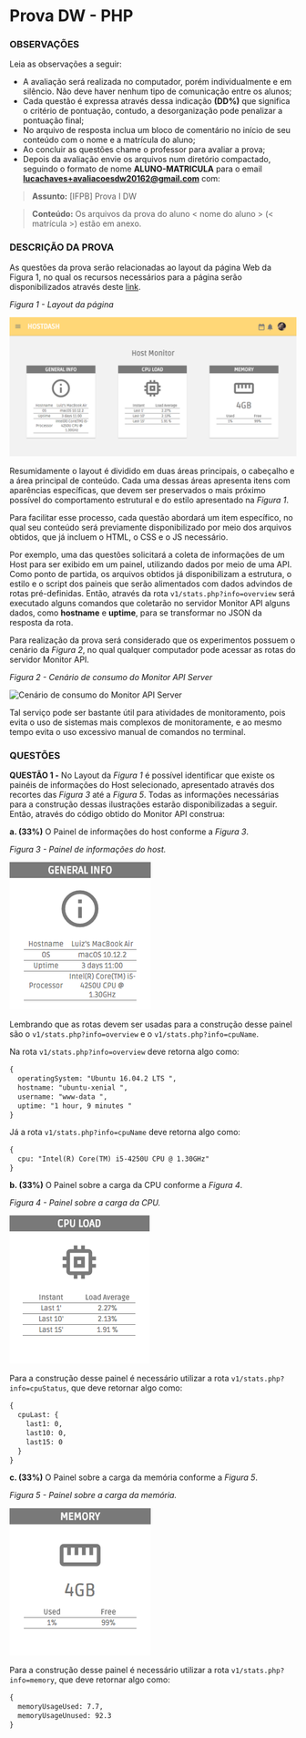 # Prova DW - PHP

### OBSERVAÇÕES

Leia as observações a seguir:

* A avaliação será realizada no computador, porém individualmente e em silêncio. Não deve haver nenhum tipo de comunicação entre os alunos;
* Cada questão é expressa através dessa indicação **(DD%)** que significa o critério de pontuação, contudo, a desorganização pode penalizar a pontuação final;
* No arquivo de resposta inclua um bloco de comentário no início de seu conteúdo com o nome e a matrícula do aluno;
* Ao concluir as questões chame o professor para avaliar a prova;
* Depois da avaliação envie os arquivos num diretório compactado, seguindo o formato de nome **ALUNO-MATRICULA** para o email **lucachaves+avaliacoesdw20162@gmail.com** com:

> **Assunto:** [IFPB] Prova I DW

> **Conteúdo:** Os arquivos da prova do aluno < nome do aluno > (< matrícula >) estão em anexo.

### DESCRIÇÃO DA PROVA

As questões da prova serão relacionadas ao layout da página Web da Figura 1, no qual os recursos necessários para a página serão disponibilizados através deste [link](https://github.com/ifpb/dw/blob/master/assessment/prova-php/code.zip).

*Figura 1 - Layout da página*

![Layout da página](img/dashboard.png)

Resumidamente o layout é dividido em duas áreas principais, o cabeçalho e a área principal de conteúdo. Cada uma dessas áreas apresenta itens com aparências específicas, que devem ser preservados o mais próximo possível do comportamento  estrutural e do estilo apresentado na *Figura 1*.

Para facilitar esse processo, cada questão abordará um item específico, no qual seu conteúdo será previamente disponibilizado por meio dos arquivos obtidos, que já incluem o HTML, o CSS e o JS necessário.

Por exemplo, uma das questões solicitará a coleta de informações de um Host para ser exibido em um painel, utilizando dados por meio de uma API. Como ponto de partida, os arquivos obtidos já disponibilizam a estrutura, o estilo e o script dos paineis que serão alimentados com dados advindos de rotas pré-definidas. Então, através da rota `v1/stats.php?info=overview` será executado alguns comandos que coletarão no servidor Monitor API alguns dados, como **hostname** e **uptime**, para se transformar no JSON da resposta da rota.

Para realização da prova será considerado que os experimentos possuem o cenário da *Figura 2*, no qual qualquer computador pode acessar as rotas do servidor Monitor API.

*Figura 2 - Cenário de consumo do Monitor API Server*

![Cenário de consumo do Monitor API Server](img/scenery.png)

Tal serviço pode ser bastante útil para atividades de monitoramento, pois evita o uso de sistemas mais complexos de monitoramente, e ao mesmo tempo evita o uso excessivo manual de comandos no terminal.

### QUESTÕES

**QUESTÃO 1 -** No Layout da *Figura 1* é possível identificar que existe os painéis de informações do Host selecionado, apresentado através dos recortes das *Figura 3* até a *Figura 5*. Todas as informações necessárias para a construção dessas ilustrações estarão disponibilizadas a seguir. Então, através do código obtido do Monitor API construa:

**a. (33%)** O Painel de informações do host conforme a *Figura 3*.

*Figura 3 - Painel de informações do host.*

![Painel de informações do host](img/info.png)

Lembrando que as rotas devem ser usadas para a construção desse painel são o `v1/stats.php?info=overview` e o `v1/stats.php?info=cpuName`.

Na rota `v1/stats.php?info=overview` deve retorna algo como:

```
{
  operatingSystem: "Ubuntu 16.04.2 LTS ",
  hostname: "ubuntu-xenial ",
  username: "www-data ",
  uptime: "1 hour, 9 minutes "
}
```

Já a rota `v1/stats.php?info=cpuName` deve retorna algo como:

```
{
  cpu: "Intel(R) Core(TM) i5-4250U CPU @ 1.30GHz"
}
```

**b. (33%)** O Painel sobre a carga da CPU conforme a *Figura 4*.

*Figura 4 - Painel sobre a carga da CPU.*

![Painel sobre a carga da CPU](img/cpu.png)

Para a construção desse painel é necessário utilizar a rota  `v1/stats.php?info=cpuStatus`, que deve retornar algo como:

```
{
  cpuLast: {
    last1: 0,
    last10: 0,
    last15: 0
  }
}
```

**c. (33%)** O Painel sobre a carga da memória conforme a *Figura 5*.

*Figura 5 - Painel sobre a carga da memória.*

![Painel sobre a carga da memória](img/memory.png)

Para a construção desse painel é necessário utilizar a rota  `v1/stats.php?info=memory`, que deve retornar algo como:

```
{
  memoryUsageUsed: 7.7,
  memoryUsageUnused: 92.3
}
```
